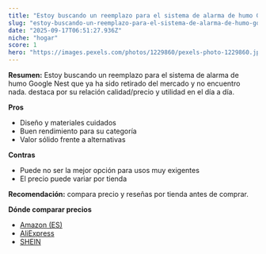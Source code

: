 ```yaml
---
title: "Estoy buscando un reemplazo para el sistema de alarma de humo Google Nest que ya ha sido retirado del mercado y no encuentro nada."
slug: "estoy-buscando-un-reemplazo-para-el-sistema-de-alarma-de-humo-google-nest-que-ya"
date: "2025-09-17T06:51:27.936Z"
niche: "hogar"
score: 1
hero: "https://images.pexels.com/photos/1229860/pexels-photo-1229860.jpeg?auto=compress&cs=tinysrgb&fit=crop&h=627&w=1200&auto=compress&cs=tinysrgb&w=1200&h=675&fit=crop"
---
```


**Resumen:** Estoy buscando un reemplazo para el sistema de alarma de humo Google Nest que ya ha sido retirado del mercado y no encuentro nada. destaca por su relación calidad/precio y utilidad en el día a día.

**Pros**
- Diseño y materiales cuidados
- Buen rendimiento para su categoría
- Valor sólido frente a alternativas

**Contras**
- Puede no ser la mejor opción para usos muy exigentes
- El precio puede variar por tienda

**Recomendación:** compara precio y reseñas por tienda antes de comprar.

**Dónde comparar precios**
- [Amazon (ES)](https://www.amazon.es/s?k=Estoy%20buscando%20un%20reemplazo%20para%20el%20sistema%20de%20alarma%20de%20humo%20Google%20Nest%20que%20ya%20ha%20sido%20retirado%20del%20mercado%20y%20no%20encuentro%20nada.&tag=teknovashop25-21)
- [AliExpress](https://www.aliexpress.com/wholesale?SearchText=Estoy%20buscando%20un%20reemplazo%20para%20el%20sistema%20de%20alarma%20de%20humo%20Google%20Nest%20que%20ya%20ha%20sido%20retirado%20del%20mercado%20y%20no%20encuentro%20nada.)
- [SHEIN](https://www.shein.com/pdsearch/Estoy%20buscando%20un%20reemplazo%20para%20el%20sistema%20de%20alarma%20de%20humo%20Google%20Nest%20que%20ya%20ha%20sido%20retirado%20del%20mercado%20y%20no%20encuentro%20nada.)